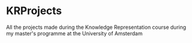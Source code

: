 # KRProjects
All the projects made during the Knowledge Representation course during my master's programme at the University of Amsterdam
